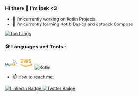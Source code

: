 ### Hi there 👋 I'm İpek <3



- 🔭 I’m currently working on Kotlin Projects.
- 🌱 I’m currently learning Kotlib Basics and Jetpack Compose


[![Top Langs](https://github-readme-stats.vercel.app/api/top-langs/?username=ipekbirinci&layout=compact)](https://github.com/anuraghazra/github-readme-stats)


### :hammer_and_wrench: Languages and Tools :

<div>
  
  <img src="https://github.com/devicons/devicon/blob/master/icons/mysql/mysql-original-wordmark.svg" title="MySQL"  alt="MySQL" width="40" height="40"/>&nbsp;
  <img src="https://github.com/devicons/devicon/blob/master/icons/amazonwebservices/amazonwebservices-plain-wordmark.svg" title="AWS" alt="AWS" width="40" height="40"/>&nbsp;
   <img src="https://github.com/devicons/devicon/blob/master/icons/amazonwebservices/kotlin-plain-wordmark.svg" title="Kotlin" alt="Kotlin" width="40" height="40"/>&nbsp;
  
</div>




- 📫 How to reach me: 
<div id="badges">
  <a href="https://www.linkedin.com/in/ipekbirinci/">
    <img src="https://img.shields.io/badge/LinkedIn-blue?style=for-the-badge&logo=linkedin&logoColor=white" alt="LinkedIn Badge"/>
  </a>

  <a href="https://twitter.com/bbek444">
    <img src="https://img.shields.io/badge/Twitter-blue?style=for-the-badge&logo=twitter&logoColor=white" alt="Twitter Badge"/>
  </a>
</div>

